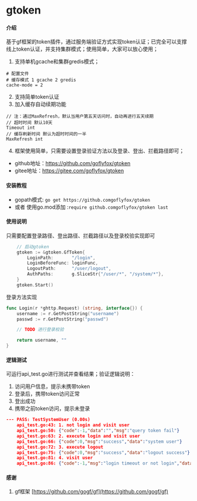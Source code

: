 # gtoken

#### 介绍
基于gf框架的token插件，通过服务端验证方式实现token认证；已完全可以支撑线上token认证，并支持集群模式；使用简单，大家可以放心使用；

1. 支持单机gcache和集群gredis模式；
```
# 配置文件
# 缓存模式 1 gcache 2 gredis
cache-mode = 2
```

2. 支持简单token认证
3. 加入缓存自动续期功能
```
// 注：通过MaxRefresh，默认当用户第五天访问时，自动再进行五天续期
// 超时时间 默认10天
Timeout int
// 缓存刷新时间 默认为超时时间的一半
MaxRefresh int
```

4. 框架使用简单，只需要设置登录验证方法以及登录、登出、拦截路径即可；

* github地址：https://github.com/goflyfox/gtoken
* gitee地址：https://gitee.com/goflyfox/gtoken

#### 安装教程

* gopath模式: `go get https://github.comgoflyfox/gtoken`
* 或者 使用go.mod添加 :`require github.comgoflyfox/gtoken last`

#### 使用说明

只需要配置登录路径、登出路径、拦截路径以及登录校验实现即可

```go
	// 启动gtoken
	gtoken := &gtoken.GfToken{
		LoginPath:       "/login",
		LoginBeforeFunc: loginFunc,
		LogoutPath:      "/user/logout",
		AuthPaths:       g.SliceStr{"/user/*", "/system/*"},
	}
	gtoken.Start()
```

登录方法实现

```go
func Login(r *ghttp.Request) (string, interface{}) {
	username := r.GetPostString("username")
	passwd := r.GetPostString("passwd")

	// TODO 进行登录校验

	return username, ""
}
```

#### 逻辑测试

可运行api_test.go进行测试并查看结果；验证逻辑说明：

1. 访问用户信息，提示未携带token
2. 登录后，携带token访问正常
3. 登出成功
4. 携带之前token访问，提示未登录

```json
--- PASS: TestSystemUser (0.00s)
    api_test.go:43: 1. not login and visit user
    api_test.go:50: {"code":-1,"data":"","msg":"query token fail"}
    api_test.go:63: 2. execute login and visit user
    api_test.go:66: {"code":0,"msg":"success","data":"system user"}
    api_test.go:72: 3. execute logout
    api_test.go:75: {"code":0,"msg":"success","data":"logout success"}
    api_test.go:81: 4. visit user
    api_test.go:86: {"code":-1,"msg":"login timeout or not login","data":""}
```

#### 感谢

1. gf框架 [https://github.com/gogf/gf](https://github.com/gogf/gf) 